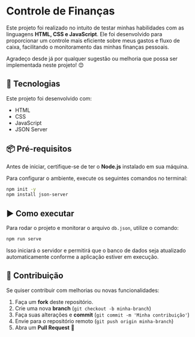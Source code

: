 # Controle de Finanças

Este projeto foi realizado no intuito de testar minhas habilidades com as linguagens **HTML, CSS e JavaScript**. Ele foi desenvolvido para proporcionar um controle mais eficiente sobre meus gastos e fluxo de caixa, facilitando o monitoramento das minhas finanças pessoais.

Agradeço desde já por qualquer sugestão ou melhoria que possa ser implementada neste projeto! 😊

## 🚀 Tecnologias

Este projeto foi desenvolvido com:

- HTML
- CSS
- JavaScript
- JSON Server

## 📦 Pré-requisitos

Antes de iniciar, certifique-se de ter o **Node.js** instalado em sua máquina. 

Para configurar o ambiente, execute os seguintes comandos no terminal:

```bash
npm init -y
npm install json-server
```

## ▶️ Como executar

Para rodar o projeto e monitorar o arquivo `db.json`, utilize o comando:

```bash
npm run serve
```

Isso iniciará o servidor e permitirá que o banco de dados seja atualizado automaticamente conforme a aplicação estiver em execução.

## 🤝 Contribuição

Se quiser contribuir com melhorias ou novas funcionalidades:

1. Faça um **fork** deste repositório.
2. Crie uma nova **branch** (`git checkout -b minha-branch`)
3. Faça suas alterações e **commit** (`git commit -m 'Minha contribuição'`)
4. Envie para o repositório remoto (`git push origin minha-branch`)
5. Abra um **Pull Request** 🚀

